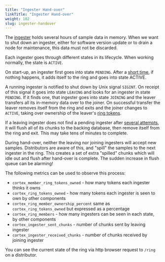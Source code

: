 ```yaml
---
title: "Ingester Hand-over"
linkTitle: "Ingester Hand-over"
weight: 102
slug: ingester-handover
---
```


The [ingester](architecture.md#ingester) holds several hours of sample
data in memory. When we want to shut down an ingester, either for
software version update or to drain a node for maintenance, this data
must not be discarded.

Each ingester goes through different states in its lifecycle. When
working normally, the state is `ACTIVE`.

On start-up, an ingester first goes into state `PENDING`. After a
[short time](../configuration/arguments.md#ingester), if nothing happens, it adds
itself to the ring and goes into state ACTIVE.

A running ingester is notified to shut down by Unix signal
`SIGINT`. On receipt of this signal it goes into state `LEAVING` and
looks for an ingester in state `PENDING`. If it finds one, that
ingester goes into state `JOINING` and the leaver transfers all its
in-memory data over to the joiner. On successful transfer the leaver
removes itself from the ring and exits and the joiner changes to
`ACTIVE`, taking over ownership of the leaver's
[ring tokens](../architecture.md#hashing).

If a leaving ingester does not find a pending ingester after [several attempts](../configuration/arguments.md#ingester), it will flush all of its chunks to
the backing database, then remove itself from the ring and exit. This
may take tens of minutes to complete.

During hand-over, neither the leaving nor joining ingesters will
accept new samples. Distributors are aware of this, and "spill" the
samples to the next ingester in the ring. This creates a set of extra
"spilled" chunks which will idle out and flush after hand-over is
complete. The sudden increase in flush queue can be alarming!

The following metrics can be used to observe this process:

 - `cortex_member_ring_tokens_owned` - how many tokens each ingester thinks it owns
 - `cortex_ring_tokens_owned` - how many tokens each ingester is seen to own by other components
 - `cortex_ring_member_ownership_percent` same as `cortex_ring_tokens_owned` but expressed as a percentage
 - `cortex_ring_members` - how many ingesters can be seen in each state, by other components
 - `cortex_ingester_sent_chunks` - number of chunks sent by leaving ingester
 - `cortex_ingester_received_chunks` - number of chunks received by joining ingester

You can see the current state of the ring via http browser request to
`/ring` on a distributor.
